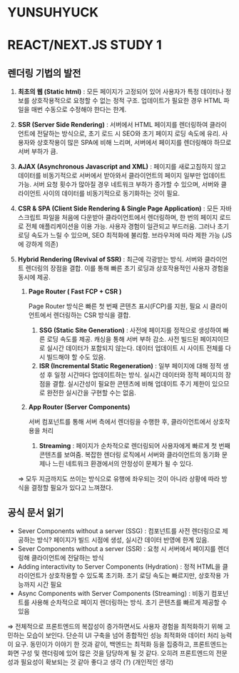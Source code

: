 # YUNSUHYUCK

# REACT/NEXT.JS STUDY 1

## 렌더링 기법의 발전

1. **최초의 웹 (Static html)** : 모든 페이지가 고정되어 있어 사용자가 특정 데이터나 정보를 상호작용적으로 요청할 수 없는 정적 구조. 업데이트가 필요한 경우 HTML 파일을 매번 수동으로 수정해야 한다는 한계.
2. **SSR (Server Side Rendering)** : 서버에서 HTML 페이지를 렌더링하여 클라이언트에 전달하는 방식으로, 초기 로드 시 SEO와 초기 페이지 로딩 속도에 유리. 사용자와 상호작용이 많은 SPA에 비해 느리며, 서버에서 페이지를 렌더링해야 하므로 서버 부하가 큼.
3. **AJAX (Asynchronous Javascript and XML)** : 페이지를 새로고침하지 않고 데이터를 비동기적으로 서버에서 받아와서 클라이언트의 페이지 일부만 업데이트 가능. 서버 요청 횟수가 많아질 경우 네트워크 부하가 증가할 수 있으며, 서버와 클라이언트 사이의 데이터를 비동기적으로 동기화하는 것이 필요.
4. **CSR & SPA (Client Side Rendering & Single Page Application)** : 모든 자바스크립트 파일을 처음에 다운받아 클라이언트에서 렌더링하며, 한 번의 페이지 로드로 전체 애플리케이션을 이용 가능. 사용자 경험이 일관되고 부드러움. 그러나 초기 로딩 속도가 느릴 수 있으며, SEO 최적화에 불리함. 브라우저에 따라 제한 가능 (JS에 강하게 의존)
5. **Hybrid Rendering (Revival of SSR)** : 최근에 각광받는 방식. 서버와 클라이언트 렌더링의 장점을 결합. 이를 통해 빠른 초기 로딩과 상호작용적인 사용자 경험을 동시에 제공.
    1. **Page Router ( Fast FCP + CSR )**
        
        Page Router 방식은 빠른 첫 번째 콘텐츠 표시(FCP)를 지원, 필요 시 클라이언트에서 렌더링하는 CSR 방식을 결합.
        
        1. **SSG (Static Site Generation)** : 사전에 페이지를 정적으로 생성하여 빠른 로딩 속도를 제공. 캐싱을 통해 서버 부하 감소. 사전 빌드된 페이지이므로 실시간 데이터가 포함되지 않는다. 데이터 업데이트 시 사이트 전체를 다시 빌드해야 할 수도 있음.
        2. **ISR (Incremental Static Regeneration)** : 일부 페이지에 대해 정적 생성 후 일정 시간마다 업데이트하는 방식. 실시간 데이터와 정적 페이지의 장점을 결합. 실시간성이 필요한 콘텐츠에 비해 업데이트 주기 제한이 있으므로 완전한 실시간을 구현할 수는 없음.
    2. **App Router (Server Components)**
        
        서버 컴포넌트를 통해 서버 측에서 렌더링을 수행한 후, 클라이언트에서 상호작용을 처리
        
        1. **Streaming** : 페이지가 순차적으로 렌더링되어 사용자에게 빠르게 첫 번째 콘텐츠를 보여줌. 복잡한 렌더링 로직에서 서버와 클라이언트의 동기화 문제나 느린 네트워크 환경에서의 안정성이 문제가 될 수 있다.
    
    ⇒ 모두 지금까지도 쓰이는 방식으로 유행에 좌우되는 것이 아니라 상황에 따라 방식을 결정할 필요가 있다고 느껴졌다.
    

## 공식 문서 읽기

- Sever Components without a server (SSG) : 컴포넌트를 사전 렌더링으로 제공하는 방식? 페이지가 빌드 시점에 생성, 실시간 데이터 반영에 한계 있음.
- Sever Components without a server (SSR) : 요청 시 서버에서 페이지를 렌더링해 클라이언트에 전달하는 방식
- Adding interactivity to Server Components (Hydration) : 정적 HTML을 클라이언트가 상호작용할 수 있도록 초기화. 초기 로딩 속도는 빠르지만, 상호작용 가능까지 시간 필요
- Async Components with Server Components (Streaming) : 비동기 컴포넌트를 사용해 순차적으로 페이지 렌더링하는 방식. 초기 콘텐츠를 빠르게 제공할 수 있음

⇒ 전체적으로 프론트엔드의 복잡성이 증가하면서도 사용자 경험을 최적화하기 위해 고민하는 모습이 보인다. 단순히 UI 구축을 넘어 종합적인 성능 최적화와 데이터 처리 능력이 요구. 동민이가 이야기 한 것과 같이, 백엔드는 최적화 등을 집중하고, 프론트엔드는 화면 구성 및 렌더링에 있어 많은 것을 담당하게 될 것 같다. 오히려 프론트엔드의 전문성과 필요성이 확보되는 것 같아 좋다고 생각 (?) (개인적인 생각)